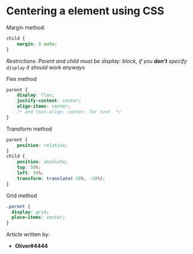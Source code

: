 # Centering a element using CSS

 Margin method:
 ```css
 child {
     margin: 0 auto;
 }
 ```
 *Restrictions: Parent and child must be display: block, if you **don't** specify `display` it should work anyways*
 
 Flex method
 ```css
 parent {
     display: flex;
     justify-content: center;
     align-items: center;
     /* and text-align: center; for text  */
 }
 ```
 
 Transform method
 ```css
 parent {
     position: relative;
 }
 child {
     position: absolute;
     top: 50%;
     left: 50%;
     transform: translate(-50%, -50%);
 }
 ```
 
 Grid method
 ```css
 .parent {
   display: grid;
   place-items: center;
 }
 ```
Article written by:
- **Oliver#4444**
